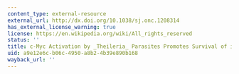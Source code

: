 ```yaml
---
content_type: external-resource
external_url: http://dx.doi.org/10.1038/sj.onc.1208314
has_external_license_warning: true
license: https://en.wikipedia.org/wiki/All_rights_reserved
status: ''
title: c-Myc Activation by _Theileria_ Parasites Promotes Survival of infected B-lymphocytes
uid: a9e12e6c-b06c-4950-a8b2-4b39e890b168
wayback_url: ''
---
```

